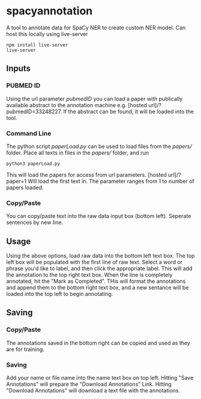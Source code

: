 # spacyannotation
A tool to annotate data for SpaCy NER to create custom NER model. Can host this locally using live-server

    npm install live-server
    live-server

## Inputs

### PUBMED ID

Using the url parameter _pubmedID_ you can load a paper with publically available abstract to the annotation machine e.g. [hosted url]/?pubmedID=33248227. If the abstract can be found, it will be loaded into the tool.

### Command Line

The python script _paperLoad.py_ can be used to load files from the _papers/_ folder. Place all texts in files in the _papers/_ folder, and run

    python3 paperLoad.py
    
This will load the papers for access from url parameters. [hosted url]/?paper=1 Will load the first text in. The parameter ranges from 1 to number of papers loaded.

### Copy/Paste

You can copy/paste text into the raw data input box (bottom left). Seperate sentences by new line.

## Usage

Using the above options, load raw data into the bottom left text box. The top left box will be populated with the first line of raw text. Select a word or phrase you'd like to label, and then click the appropriate label. This will add the annotation to the top right text box. When the line is completely annotated, hit the "Mark as Completed". THis will format the annotations and append them to the bottom right text box, and a new sentance will be loaded into the top left to begin annotating.

## Saving

### Copy/Paste

The annotations saved in the bottom right can be copied and used as they are for training.

### Saving

Add your name or file name into the name text box on top left. Hitting "Save Annotations" will prepare the "Download Annotations" Link. Hitting "Download Annotations" will download a text file with the annotations.
